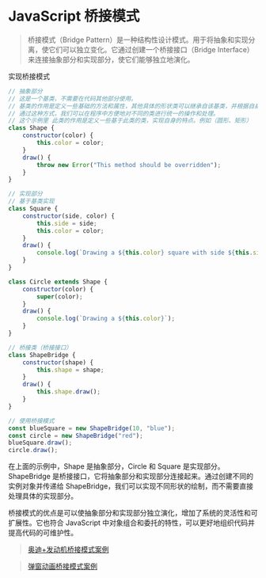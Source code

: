 # JavaScript 桥接模式

> 桥接模式（Bridge Pattern）是一种结构性设计模式。用于将抽象和实现分离，使它们可以独立变化。它通过创建一个桥接接口（Bridge Interface）来连接抽象部分和实现部分，使它们能够独立地演化。

实现桥接模式

```js
// 抽象部分
// 这是一个基类，不需要在代码其他部分使用。
// 基类的作用是定义一些基础的方法和属性，其他具体的形状类可以继承自该基类，并根据自身的特点实现特定的方法和属性。
// 通过这种方式，我们可以在程序中方便地对不同的类进行统一的操作和处理。
// 这个示例里 此类的作用是定义一些基于此类的类，实现自身的特点。例如（圆形、矩形）
class Shape {
	constructor(color) {
		this.color = color;
	}
	draw() {
		throw new Error("This method should be overridden");
	}
}

// 实现部分
// 基于基类实现
class Square {
	constructor(side, color) {
		this.side = side;
		this.color = color;
	}
	draw() {
		console.log(`Drawing a ${this.color} square with side ${this.side}`);
	}
}

class Circle extends Shape {
	constructor(color) {
		super(color);
	}
	draw() {
		console.log(`Drawing a ${this.color}`);
	}
}

// 桥接类（桥接接口）
class ShapeBridge {
	constructor(shape) {
		this.shape = shape;
	}
	draw() {
		this.shape.draw();
	}
}

// 使用桥接模式
const blueSquare = new ShapeBridge(10, "blue");
const circle = new ShapeBridge("red");
blueSquare.draw();
circle.draw();
```

在上面的示例中，Shape 是抽象部分，Circle 和 Square 是实现部分。ShapeBridge 是桥接接口，它将抽象部分和实现部分连接起来。通过创建不同的实例对象并传递给 ShapeBridge，我们可以实现不同形状的绘制，而不需要直接处理具体的实现部分。

桥接模式的优点是可以使抽象部分和实现部分独立演化，增加了系统的灵活性和可扩展性。它也符合 JavaScript 中对象组合和委托的特性，可以更好地组织代码并提高代码的可维护性。

> [奥迪+发动机桥接模式案例](https://github.com/dayDreamer-byte/reading-notes/blob/main/JavaScript%E8%AE%BE%E8%AE%A1%E6%A8%A1%E5%BC%8F/015-%E6%A1%A5%E6%8E%A5%E6%A8%A1%E5%BC%8F/02.html)

> [弹窗动画桥接模式案例](https://github.com/dayDreamer-byte/reading-notes/blob/main/JavaScript%E8%AE%BE%E8%AE%A1%E6%A8%A1%E5%BC%8F/015-%E6%A1%A5%E6%8E%A5%E6%A8%A1%E5%BC%8F/01.html)
